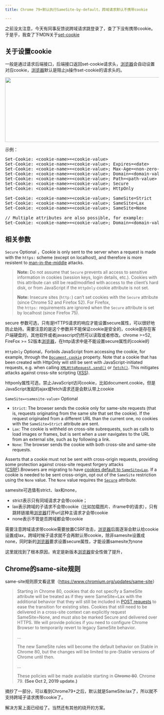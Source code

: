 ```yaml
---
title: Chrome 79+默认执行SameSite-by-default，跨域请求默认不携带cookie

---
```

之前没太注意，今天有同事反馈说跨域请求跳登录了，查了下没有携带cookie。于是乎，我查了下MDN关于[set-cookie][1]

## 关于设置cookie

一般是通过请求后端接口，后端接口返回set-cookie请求头，[浏览器](https://www.w3cdoc.com)会自动设置对应cookie，[浏览器](https://www.w3cdoc.com)默认是阻止js操作set-cookie的请求头的。

<p id="yHeWXIa">
  <img loading="lazy" class="alignnone  wp-image-6097 shadow" src="https://haomou.oss-cn-beijing.aliyuncs.com/upload/2020/11/img_5fabceebde269.png?x-oss-process=image/quality,q_10/resize,m_lfit,w_200" data-src="https://haomou.oss-cn-beijing.aliyuncs.com/upload/2020/11/img_5fabceebde269.png?x-oss-process=image/format,webp" alt="" width="688" height="212" srcset="https://haomou.oss-cn-beijing.aliyuncs.com/upload/2020/11/img_5fabceebde269.png?x-oss-process=image/format,webp 1536w, https://haomou.oss-cn-beijing.aliyuncs.com/upload/2020/11/img_5fabceebde269.png?x-oss-process=image/quality,q_50/resize,m_fill,w_300,h_92/format,webp 300w, https://haomou.oss-cn-beijing.aliyuncs.com/upload/2020/11/img_5fabceebde269.png?x-oss-process=image/quality,q_50/resize,m_fill,w_800,h_246/format,webp 800w, https://haomou.oss-cn-beijing.aliyuncs.com/upload/2020/11/img_5fabceebde269.png?x-oss-process=image/quality,q_50/resize,m_fill,w_768,h_236/format,webp 768w" sizes="(max-width: 688px) 100vw, 688px" />
</p>

示例：

<pre class="syntaxbox notranslate">Set-Cookie: &lt;cookie-name>=&lt;cookie-value>
Set-Cookie: &lt;cookie-name>=&lt;cookie-value>; Expires=&lt;date>
Set-Cookie: &lt;cookie-name>=&lt;cookie-value>; Max-Age=&lt;non-zero-digit>
Set-Cookie: &lt;cookie-name>=&lt;cookie-value>; Domain=&lt;domain-value>
Set-Cookie: &lt;cookie-name>=&lt;cookie-value>; Path=&lt;path-value>
Set-Cookie: &lt;cookie-name>=&lt;cookie-value>; Secure
Set-Cookie: &lt;cookie-name>=&lt;cookie-value>; HttpOnly

Set-Cookie: &lt;cookie-name>=&lt;cookie-value>; SameSite=Strict
Set-Cookie: &lt;cookie-name>=&lt;cookie-value>; SameSite=Lax
Set-Cookie: &lt;cookie-name>=&lt;cookie-value>; SameSite=None

// Multiple attributes are also possible, for example:
Set-Cookie: &lt;cookie-name>=&lt;cookie-value>; Domain=&lt;domain-value>; Secure; HttpOnly</pre>

## 相关参数

`Secure` <span class="inlineIndicator optional optionalInline">Optional ，</span>Cookie is only sent to the server when a request is made with the `https:` scheme (except on localhost), and therefore is more resistent to <a class="external" href="https://wiki.developer.mozilla.org/en-US/docs/Glossary/MitM" rel="noopener">man-in-the-middle</a> attacks.

> <p class="note">
>   <strong>Note:</strong> Do not assume that <code>Secure</code> prevents all access to sensitive information in cookies (session keys, login details, etc.). Cookies with this attribute can still be read/modified with access to the client&#8217;s hard disk, or from JavaScript if the <code>HttpOnly</code> cookie attribute is not set.
> </p>
>
> <p class="note">
>   <strong>Note:</strong> Insecure sites (<code>http:</code>) can&#8217;t set cookies with the <code>Secure</code> attribute (since Chrome 52 and Firefox 52). For Firefox, the <code>https:</code> requirements are ignored when the <code>Secure</code> attribute is set by localhost (since Firefox 75).
> </p>

secure 参数可选，只有是HTTPS请求的响应才能设置secure属性，可以很好地防止劫持。需要注意的是这个参数并不能保证cookie是安全的，cookie是存在客户端硬盘的，其他软件或者javascript仍然可以读取或者修改。chrome >=52, FireFox >= 52版本[浏览器](https://www.w3cdoc.com)，在http请求中是不能设置secure属性的cookie的

`HttpOnly` <span class="inlineIndicator optional optionalInline">Optional，</span>Forbids JavaScript from accessing the cookie, for example, through the [`Document.cookie`][2] property. Note that a cookie that has been created with HttpOnly will still be sent with JavaScript-initiated requests, e.g. when calling [`XMLHttpRequest.send()`][3] or [`fetch()`][4]. This mitigates attacks against cross-site scripting ([XSS][5]).

httponly属性可选，禁止JavaScript访问cookie，比如document.cookie，但是JavaScript发起的ajax或fetch请求还是会默认带上cookie

`SameSite=<samesite-value>` <span class="inlineIndicator optional optionalInline">Optional</span>

* `Strict`: The browser sends the cookie only for same-site requests (that is, requests originating from the same site that set the cookie). If the request originated from a different URL than the current one, no cookies with the `SameSite=Strict` attribute are sent.
* `Lax`: The cookie is withheld on cross-site subrequests, such as calls to load images or frames, but is sent when a user navigates to the URL from an external site, such as by following a link.
* `None`: The browser sends the cookie with both cross-site and same-site requests.

Asserts that a cookie must not be sent with cross-origin requests, providing some protection against cross-site request forgery attacks ([CSRF][6]).Browsers are migrating to have <a class="external" href="https://www.chromestatus.com/feature/5088147346030592" rel="noopener">cookies default to <code>SameSite=Lax</code></a>. If a cookie is needed to be sent cross-origin, opt out of the `SameSite` restriction using the `None` value. The `None` value requires the [`Secure`][7] attribute.

samesite可选值有strict、lax和none，

* strict表示只有同域请求才会带cookie；
* lax表示跨域的子请求不会带cookie（比如加载图片、iframe中的请求），只有跳转链接用[浏览器](https://www.w3cdoc.com)打开url这种主请求才会带cookie
* none表示不管是否跨域都会带cookie

需要注意跨域请求带cookie需要放置CSRF攻击，[浏览器](https://www.w3cdoc.com)后面逐渐会默认给cookie设置成lax，跨域时候子请求就不会再默认带cookie，除非samesite设置成none，同时新的[浏览器](https://www.w3cdoc.com)要求设置secure属性，才能设置samesite为none

这里就找到了根本原因，肯定是新版本[浏览器](https://www.w3cdoc.com)安全性做了提升，

## Chrome的same-site规则

same-site规则原文看这里（<https://www.chromium.org/updates/same-site>）

> Starting in Chrome 80, cookies that do not specify a SameSite attribute will be treated as if they were SameSite=Lax with the additional behavior that they will still be included in [POST requests][8] to ease the transition for existing sites. Cookies that still need to be delivered in a cross-site context can explicitly request SameSite=None, and must also be marked Secure and delivered over HTTPS. We will provide policies if you need to configure Chrome Browser to temporarily revert to legacy SameSite behavior.
>
> &#8230;
>
> The new SameSite rules will become the default behavior on Stable in Chrome 80, but the changes will be limited to pre-Stable versions of Chrome until then.
>
> &#8230;
>
> These policies will be made available starting in <span style="text-decoration: line-through;">Chrome 80</span>. Chrome 79. **(See Oct 2, 2019 update.)**

摘抄了一部分，可以看到Chrome79+之后，默认就是SameSite:lax了，所以就不支持跨域子请求携带cookie了。

解决方案上面已经给了。当然还有其他的绕开的方案。

 [1]: https://developer.mozilla.org/en-US/docs/Web/HTTP/Headers/Set-Cookie
 [2]: https://developer.mozilla.org/en-US/docs/Web/API/Document/cookie
 [3]: https://developer.mozilla.org/en-US/docs/Web/API/XMLHttpRequest/send
 [4]: https://developer.mozilla.org/en-US/docs/Web/API/Fetch
 [5]: https://developer.mozilla.org/en-US/docs/Glossary/XSS
 [6]: https://developer.mozilla.org/en-US/docs/Glossary/CSRF
 [7]: https://developer.mozilla.org/en-US/docs/Web/HTTP/Headers/Set-Cookie#Secure
 [8]: https://www.chromestatus.com/feature/5088147346030592
